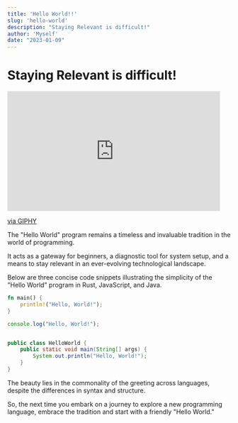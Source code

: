 ```yaml
---
title: 'Hello World!!'
slug: 'hello-world'
description: "Staying Relevant is difficult!"
author: 'Myself'
date: "2023-01-09"
---
```


# Staying Relevant is difficult!
<iframe src="https://giphy.com/embed/f3Fyup5KscPQvfR5sS" width="480" height="270" frameBorder="0" class="giphy-embed" allowFullScreen></iframe><p><a href="https://giphy.com/gifs/SpongeBobMovie-spongebob-movie-spongeontherun-f3Fyup5KscPQvfR5sS">via GIPHY</a></p>

The "Hello World" program remains a timeless and invaluable tradition in the world of programming. 

It acts as a gateway for beginners, a diagnostic tool for system setup, and a means to stay relevant in an ever-evolving technological landscape. 

Below are three concise code snippets illustrating the simplicity of the "Hello World" program in Rust, JavaScript, and Java. 


```rust
fn main() {
    println!("Hello, World!");
}
```
```javascript
console.log("Hello, World!");
```
```java

public class HelloWorld {
    public static void main(String[] args) {
        System.out.println("Hello, World!");
    }
}
```

The beauty lies in the commonality of the greeting across languages, despite the differences in syntax and structure.

So, the next time you embark on a journey to explore a new programming language, embrace the tradition and start with a friendly "Hello World."

